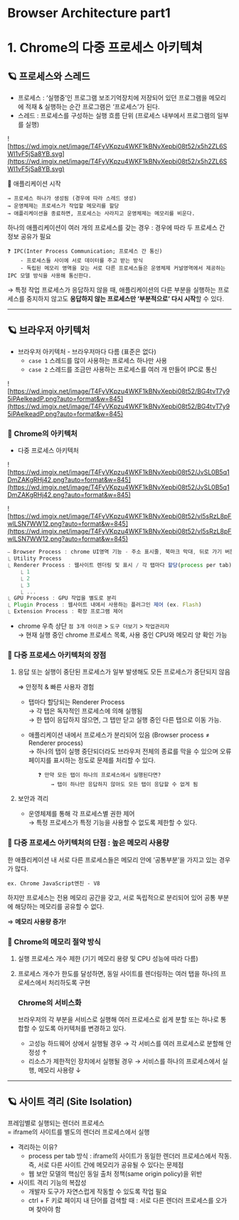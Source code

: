 # Browser Architecture part1

# 1. Chrome의 다중 프로세스 아키텍쳐

## 🪐 프로세스와 스레드

- 프로세스 : ‘실행중’인 프로그램
  보조기억장치에 저장되어 있던 프로그램을 메모리에 적재 & 실행하는 순간 프로그램은 ‘프로세스’가 된다.
- 스레드 : 프로세스를 구성하는 실행 흐름 단위 (프로세스 내부에서 프로그램의 일부를 실행)

![https://wd.imgix.net/image/T4FyVKpzu4WKF1kBNvXepbi08t52/x5h2ZL6SWI1vF5jSa8YB.svg](https://wd.imgix.net/image/T4FyVKpzu4WKF1kBNvXepbi08t52/x5h2ZL6SWI1vF5jSa8YB.svg)

💽 애플리케이션 시작

    → 프로세스 하나가 생성됨 (경우에 따라 스레드 생성)
    → 운영체제는 프로세스가 작업할 메모리를 할당
    → 애플리케이션을 종료하면, 프로세스는 사라지고 운영체제는 메모리를 비운다.

하나의 애플리케이션이 여러 개의 프로세스를 갖는 경우 : 경우에 따라 두 프로세스 간 정보 공유가 필요

    ❓ IPC(Inter Process Communication; 프로세스 간 통신)
        - 프로세스들 사이에 서로 데이터를 주고 받는 방식
        - 독립된 메모리 영역을 갖는 서로 다른 프로세스들은 운영체제 커널영역에서 제공하는 IPC 모델 방식을 사용해 통신한다.

→ 특정 작업 프로세스가 응답하지 않을 때, 애플리케이션의 다른 부분을 실행하는 프로세스를 중지하지 않고도 **응답하지 않는 프로세스만 ‘부분적으로’ 다시 시작**할 수 있다.

---

## 🪐 브라우저 아키텍처

- 브라우저 아키텍처 - 브라우저마다 다름 (표준은 없다)
  - `case 1` 스레드를 많이 사용하는 프로세스 하나만 사용
  - `case 2` 스레드를 조금만 사용하는 프로세스를 여러 개 만들어 IPC로 통신

![https://wd.imgix.net/image/T4FyVKpzu4WKF1kBNvXepbi08t52/BG4tvT7y95iPAelkeadP.png?auto=format&w=845](https://wd.imgix.net/image/T4FyVKpzu4WKF1kBNvXepbi08t52/BG4tvT7y95iPAelkeadP.png?auto=format&w=845)

### 👾 Chrome의 아키텍처

- 다중 프로세스 아키텍처

![https://wd.imgix.net/image/T4FyVKpzu4WKF1kBNvXepbi08t52/JvSL0B5q1DmZAKgRHj42.png?auto=format&w=845](https://wd.imgix.net/image/T4FyVKpzu4WKF1kBNvXepbi08t52/JvSL0B5q1DmZAKgRHj42.png?auto=format&w=845)

![https://wd.imgix.net/image/T4FyVKpzu4WKF1kBNvXepbi08t52/vl5sRzL8pFwlLSN7WW12.png?auto=format&w=845](https://wd.imgix.net/image/T4FyVKpzu4WKF1kBNvXepbi08t52/vl5sRzL8pFwlLSN7WW12.png?auto=format&w=845)

```jsx
⎯ Browser Process : chrome UI영역 기능 - 주소 표시줄, 북마크 막대, 뒤로 가기 버튼, 앞으로 가기 버튼, 네트워크 요청, 파일 접근 등의 권한이 필요한 부분
⎿ Utility Process
⎿ Renderer Process : 웹사이트 렌더링 및 표시 / 각 탭마다 할당(process per tab)
	⎿ 1
	⎿ 2
	⎿ 3
	⎿ ...
⎿ GPU Process : GPU 작업을 별도로 분리
⎿ Plugin Process : 웹사이트 내에서 사용하는 플러그인 제어 (ex. Flash)
⎿ Extension Process : 확장 프로그램 제어
```

- chrome 우측 상단 `점 3개 아이콘` > `도구 더보기` > `작업관리자`  
   → 현재 실행 중인 chrome 프로세스 목록, 사용 중인 CPU와 메모리 양 확인 가능

### 👾 다중 프로세스 아키텍처의 장점

1.  응답 또는 실행이 중단된 프로세스가 일부 발생해도 모든 프로세스가 중단되지 않음

    ⇒ 안정적 & 빠른 사용자 경험

    - 탭마다 할당되는 Renderer Process  
      → 각 탭은 독자적인 프로세스에 의해 실행됨  
      → 한 탭이 응답하지 않으면, 그 탭만 닫고 실행 중인 다른 탭으로 이동 가능.

    - 애플리케이션 내에서 프로세스가 분리되어 있음 (Browser process ≠ Renderer process)  
      → 하나의 탭이 실행 중단되더라도 브라우저 전체의 종료를 막을 수 있으며 오류 페이지를 표시하는 정도로 문제를 처리할 수 있다.

             ❓ 만약 모든 탭이 하나의 프로세스에서 실행된다면?
                 → 탭이 하나만 응답하지 않아도 모든 탭이 응답할 수 없게 됨

1.  보안과 격리
    - 운영체제를 통해 각 프로세스별 권한 제어  
      → 특정 프로세스가 특정 기능을 사용할 수 없도록 제한할 수 있다.

### 👾 다중 프로세스 아키텍처의 단점 : 높은 메모리 사용량

한 애플리케이션 내 서로 다른 프로세스들은 메모리 안에 ‘공통부분’을 가지고 있는 경우가 많다.

    ex. Chrome JavaScript엔진 - V8

하지만 프로세스는 전용 메모리 공간을 갖고, 서로 독립적으로 분리되어 있어 공통 부분에 해당하는 메모리를 공유할 수 없다.

⇒ **메모리 사용량 증가!**

### 👾 Chrome의 메모리 절약 방식

1. 실행 프로세스 개수 제한 (기기 메모리 용량 및 CPU 성능에 따라 다름)

2. 프로세스 개수가 한도를 달성하면, 동일 사이트를 렌더링하는 여러 탭을 하나의 프로세스에서 처리하도록 구현

   ### Chrome의 서비스화

   브라우저의 각 부분을 서비스로 실행해 여러 프로세스로 쉽게 분할 또는 하나로 통합할 수 있도록 아키텍처를 변경하고 있다.

   - 고성능 하드웨어 상에서 실행될 경우 → 각 서비스를 여러 프로세스로 분할해 안정성 ↑
   - 리소스가 제한적인 장치에서 실행될 경우 → 서비스를 하나의 프로세스에서 실행, 메모리 사용량 ↓

---

## 🪐 사이트 격리 (Site Isolation)

프레임별로 실행되는 렌더러 프로세스  
= iframe의 사이트를 별도의 렌더러 프로세스에서 실행

- 격리하는 이유?
  - process per tab 방식 : iframe의 사이트가 동일한 렌더러 프로세스에서 작동. 즉, 서로 다른 사이트 간에 메모리가 공유될 수 있다는 문제점
  - 웹 보안 모델의 핵심인 동일 출처 정책(same origin policy)을 위반
- 사이트 격리 기능의 복잡성
  - 개발자 도구가 자연스럽게 작동할 수 있도록 작업 필요
  - ctrl + F 키로 페이지 내 단어를 검색할 때 : 서로 다른 렌더러 프로세스를 오가며 찾아야 함
